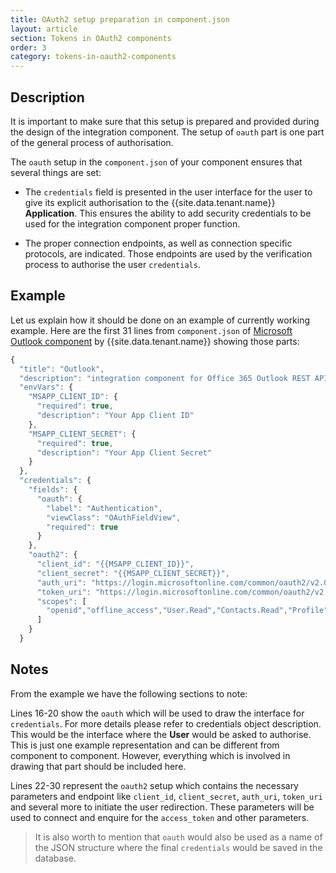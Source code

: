 ```yaml
---
title: OAuth2 setup preparation in component.json
layout: article
section: Tokens in OAuth2 components
order: 3
category: tokens-in-oauth2-components
---
```


## Description

It is important to make sure that this setup is prepared and provided during the design of the integration component. The setup of `oauth` part is one part of the general process of authorisation.

The `oauth` setup in the `component.json` of your component ensures that several things are set:

  * The `credentials` field is presented in the user interface for the user to give its explicit authorisation to the {{site.data.tenant.name}} **Application**. This ensures the ability to add security credentials to be used for the integration component proper function.

  * The proper connection endpoints, as well as connection specific protocols, are indicated. Those endpoints are used by the verification process to authorise the user `credentials`.

## Example

Let us explain how it should be done on an example of currently working example. Here are the first 31 lines from `component.json` of [Microsoft Outlook component](/components/outlook/index) by {{site.data.tenant.name}} showing those parts:

```js
{
  "title": "Outlook",
  "description": "integration component for Office 365 Outlook REST API",
  "envVars": {
    "MSAPP_CLIENT_ID": {
      "required": true,
      "description": "Your App Client ID"
    },
    "MSAPP_CLIENT_SECRET": {
      "required": true,
      "description": "Your App Client Secret"
    }
  },
  "credentials": {
    "fields": {
      "oauth": {
        "label": "Authentication",
        "viewClass": "OAuthFieldView",
        "required": true
      }
    },
    "oauth2": {
      "client_id": "{{MSAPP_CLIENT_ID}}",
      "client_secret": "{{MSAPP_CLIENT_SECRET}}",
      "auth_uri": "https://login.microsoftonline.com/common/oauth2/v2.0/authorize",
      "token_uri": "https://login.microsoftonline.com/common/oauth2/v2.0/token",
      "scopes": [
        "openid","offline_access","User.Read","Contacts.Read","Profile","Calendars.ReadWrite"
      ]
    }
  }
```

## Notes

From the example we have the following sections to note:

Lines 16-20 show the `oauth` which will be used to draw the interface for `credentials`. For more details please refer to credentials object description. This would be the interface where the **User** would be asked to authorise. This is just one example representation and can be different from component to component. However, everything which is involved in drawing that part should be included here.

Lines 22-30 represent the `oauth2` setup which contains the necessary parameters and endpoint like `client_id`, `client_secret`, `auth_uri`, `token_uri` and several more to initiate the user redirection. These parameters will be used to connect and enquire for the `access_token` and other parameters.

>It is also worth to mention that `oauth` would also be used as a name of the JSON structure where the final `credentials` would be saved in the database.
